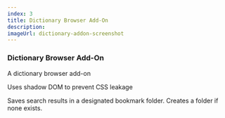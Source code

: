 ```yaml
---
index: 3
title: Dictionary Browser Add-On
description:
imageUrl: dictionary-addon-screenshot
---
```

### Dictionary Browser Add-On

A dictionary browser add-on

Uses shadow DOM to prevent CSS leakage

Saves search results in a designated bookmark folder. Creates a folder if none exists.